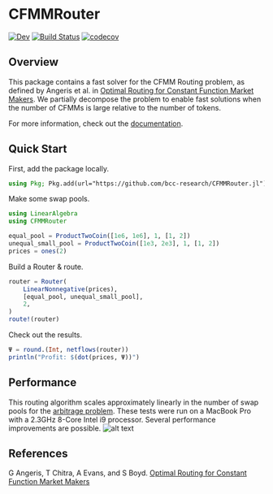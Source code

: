 # CFMMRouter

[![Dev](https://img.shields.io/badge/docs-dev-blue.svg)](https://bcc-research.github.io/CFMMRouter.jl/dev/)
[![Build Status](https://github.com/bcc-research/CFMMRouter.jl/actions/workflows/CI.yml/badge.svg?branch=main)](https://github.com/bcc-research/CFMMRouter.jl/actions/workflows/CI.yml?query=branch%3Amain)
[![codecov](https://codecov.io/gh/bcc-research/CFMMRouter.jl/branch/main/graph/badge.svg?token=TYizMgRYNE)](https://codecov.io/gh/bcc-research/CFMMRouter.jl)

## Overview
This package contains a fast solver for the CFMM Routing problem, as defined
by Angeris et al. in [Optimal Routing for Constant Function Market Makers](https://angeris.github.io/papers/cfmm-routing.pdf). 
We partially decompose the problem to enable fast solutions when the number
of CFMMs is large relative to the number of tokens.

For more information, check out the [documentation](https://bcc-research.github.io/CFMMRouter.jl/dev/).

## Quick Start
First, add the package locally.
```julia 
using Pkg; Pkg.add(url="https://github.com/bcc-research/CFMMRouter.jl")
```

Make some swap pools.
```julia
using LinearAlgebra
using CFMMRouter

equal_pool = ProductTwoCoin([1e6, 1e6], 1, [1, 2])
unequal_small_pool = ProductTwoCoin([1e3, 2e3], 1, [1, 2])
prices = ones(2)
```

Build a Router & route.
```julia
router = Router(
    LinearNonnegative(prices),
    [equal_pool, unequal_small_pool],
    2,
)
route!(router)
```

Check out the results.
```julia
Ψ = round.(Int, netflows(router))
println("Profit: $(dot(prices, Ψ))")
```

## Performance
This routing algorithm scales approximately linearly in the number of swap pools
for the [arbitrage problem](https://bcc-research.github.io/CFMMRouter.jl/dev/examples/arbitrage/).
These tests were run on a MacBook Pro with a 2.3GHz 8-Core Intel i9 processor.
Several performance improvements are possible.
![alt text](https://github.com/bcc-research/CFMMRouter.jl/blob/main/benchmark/router_scaling.png)

## References
G Angeris, T Chitra, A Evans, and S Boyd. [Optimal Routing for Constant Function Market Makers](https://angeris.github.io/papers/cfmm-routing.pdf)

